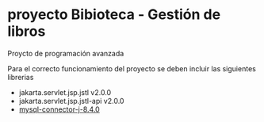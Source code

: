 <h1>proyecto Bibioteca - Gestión de libros</h1>

<p>Proycto de programación avanzada</p>
<p>Para el correcto funcionamiento del proyecto se deben incluir las siguientes librerias</p>
<ul>
  <li>jakarta.servlet.jsp.jstl v2.0.0</li>
  <li>jakarta.servlet.jsp.jstl-api v2.0.0</li>
  <li><a href="https://dev.mysql.com/downloads/connector/j/" target="_blank">mysql-connector-j-8.4.0</a></li>
</ul>

